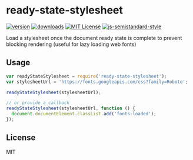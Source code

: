 # ready-state-stylesheet

[![version](https://img.shields.io/npm/v/ready-state-stylesheet.svg?style=flat-square)](http://npm.im/ready-state-stylesheet)
[![downloads](https://img.shields.io/npm/dm/ready-state-stylesheet.svg?style=flat-square)](http://npm-stat.com/charts.html?package=ready-state-stylesheet)
[![MIT License](https://img.shields.io/npm/l/ready-state-stylesheet.svg?style=flat-square)](http://opensource.org/licenses/MIT)
[![js-semistandard-style](https://img.shields.io/badge/code%20style-semistandard-brightgreen.svg?style=flat-square)](https://github.com/Flet/semistandard)

Load a stylesheet once the document ready state is complete to prevent blocking rendering (useful for lazy loading web fonts)

## Usage

```javascript
var readyStateStylesheet = require('ready-state-stylesheet');
var stylesheetUrl = 'https://fonts.googleapis.com/css?family=Roboto';

readyStateStylesheet(stylesheetUrl);

// or provide a callback
readyStateStylesheet(stylesheetUrl, function () {
  document.documentElement.classList.add('fonts-loaded');
});
```

## License

MIT
